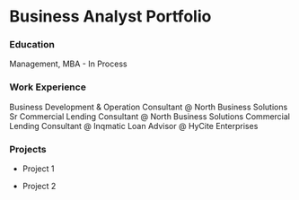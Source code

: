 # Business Analyst Portfolio

### Education
Management, MBA - In Process

### Work Experience
Business Development & Operation Consultant @ North Business Solutions
Sr Commercial Lending Consultant @ North Business Solutions
Commercial Lending Consultant @ Inqmatic
Loan Advisor @ HyCite Enterprises

### Projects
- Project 1


- Project 2
